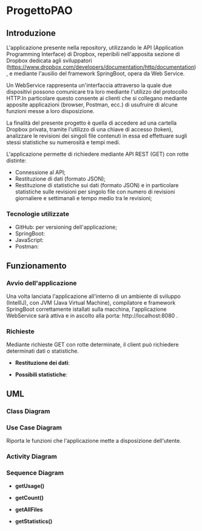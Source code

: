 # ProgettoPAO
## Introduzione

L'applicazione presente nella repository, utilizzando le API (Application Programming Interface) di Dropbox, reperibili nell'apposita sezione di Dropbox dedicata agli sviluppatori (https://www.dropbox.com/developers/documentation/http/documentation), e mediante l'ausilio del framework SpringBoot, opera da Web Service.

Un WebService rappresenta un'interfaccia attraverso la quale due dispositivi possono comunicare tra loro mediante l'utilizzo del protocollo HTTP.In particolare questo consente ai clienti che si collegano mediante apposite applicazioni (browser, Postman, ecc.) di usufruire di alcune funzioni messe a loro disposizione.

La finalità del presente progetto è quella di accedere ad una cartella Dropbox privata, tramite l'utilizzo di una chiave di accesso (token), analizzare le revisioni dei singoli file contenuti in essa ed effettuare sugli stessi statistiche su numerosità e tempi medi.

L'applicazione permette di richiedere mediante API REST (GET) con rotte distinte:
* Connessione al API;
* Restituzione di dati (formato JSON);
* Restituzione di statistiche sui dati (formato JSON) e in particolare statistiche sulle revisioni per singolo file con numero di revisioni giornaliere e settimanali e tempo medio tra le revisioni;

### Tecnologie utilizzate
* GitHub: per versioning dell'applicazione;
* SpringBoot:
* JavaScript:
* Postman:

## Funzionamento
### Avvio dell'applicazione
Una volta lanciata l'applicazione all'interno di un ambiente di sviluppo (IntellIJ), con JVM (Java Virtual Machine), compilatore e framework SpringBoot correttamente istallati sulla macchina, l'applicazione WebService sarà attiva e in ascolto alla porta: http://localhost:8080 .
### Richieste
Mediante richieste GET con rotte determinate, il client può richiedere determinati dati o statistiche.

* **Restituzione dei dati**:

* **Possibili statistiche**:

## UML
### Class Diagram

### Use Case Diagram
Riporta le funzioni che l'applicazione mette a disposizione dell'utente.
### Activity Diagram

### Sequence Diagram
* **getUsage()**

* **getCount()**

* **getAllFiles**

* **getStatistics()**






